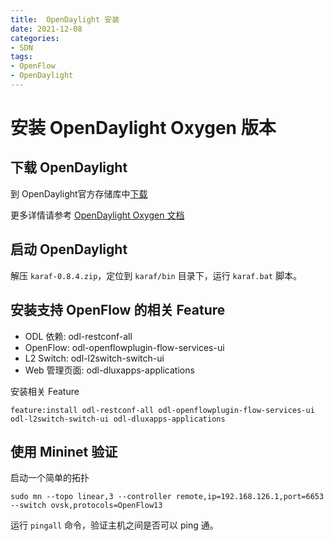 ```yaml
---
title:  OpenDaylight 安装
date: 2021-12-08
categories: 
- SDN
tags: 
- OpenFlow
- OpenDaylight
---
```


# 安装 OpenDaylight Oxygen 版本

## 下载 OpenDaylight

到 OpenDaylight官方存储库中[下载](https://nexus.opendaylight.org/content/repositories/opendaylight.release/org/opendaylight/integration/karaf/0.8.4/karaf-0.8.4.zip)

更多详情请参考 [OpenDaylight Oxygen 文档](https://docs.opendaylight.org/en/stable-oxygen/index.html)

## 启动 OpenDaylight

解压 `karaf-0.8.4.zip`，定位到 `karaf/bin` 目录下，运行 `karaf.bat` 脚本。

## 安装支持 OpenFlow 的相关 Feature

- ODL 依赖: odl-restconf-all 
- OpenFlow: odl-openflowplugin-flow-services-ui
- L2 Switch: odl-l2switch-switch-ui 
- Web 管理页面: odl-dluxapps-applications

安装相关 Feature

```shell
feature:install odl-restconf-all odl-openflowplugin-flow-services-ui odl-l2switch-switch-ui odl-dluxapps-applications
```

## 使用 Mininet 验证

启动一个简单的拓扑

```shell
sudo mn --topo linear,3 --controller remote,ip=192.168.126.1,port=6653 --switch ovsk,protocols=OpenFlow13
```

运行 `pingall` 命令，验证主机之间是否可以 ping 通。